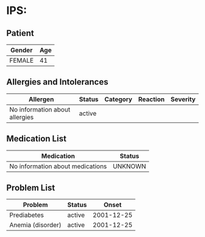 # IPS:

## Patient

|Gender|Age|
|---|---|
|FEMALE|41|

## Allergies and Intolerances

|Allergen|Status|Category|Reaction|Severity|
|---|---|---|---|---|
|No information about allergies|active||||

## Medication List

|Medication|Status|
|---|---|
|No information about medications|UNKNOWN|

## Problem List

|Problem|Status|Onset|
|---|---|---|
|Prediabetes|active|2001-12-25|
|Anemia (disorder)|active|2001-12-25|
